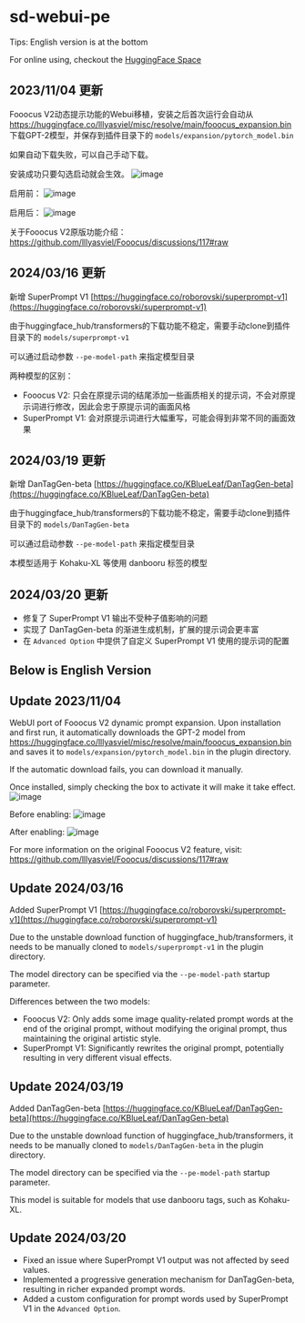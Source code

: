 # sd-webui-pe

Tips: English version is at the bottom

For online using, checkout the [HuggingFace Space](https://huggingface.co/spaces/SLAPaper/roborovski-superprompt-v1)

## 2023/11/04 更新

Fooocus V2动态提示功能的Webui移植，安装之后首次运行会自动从 https://huggingface.co/lllyasviel/misc/resolve/main/fooocus_expansion.bin 下载GPT-2模型，并保存到插件目录下的 `models/expansion/pytorch_model.bin`

如果自动下载失败，可以自己手动下载。

安装成功只要勾选启动就会生效。
![image](https://github.com/facok/sd-webui-pe/assets/128763816/190e036d-bf40-418b-80eb-14bb1971ca3d)

启用前：
![image](https://github.com/facok/sd-webui-pe/assets/128763816/9f53af4f-2d5c-4490-bcb9-72f43da28416)

启用后：
![image](https://github.com/facok/sd-webui-pe/assets/128763816/39ee44c4-eed3-4e85-b4c8-d3e0692c85f7)

关于Fooocus V2原版功能介绍：
https://github.com/lllyasviel/Fooocus/discussions/117#raw

## 2024/03/16 更新

新增 SuperPrompt V1 [https://huggingface.co/roborovski/superprompt-v1](https://huggingface.co/roborovski/superprompt-v1)

由于huggingface_hub/transformers的下载功能不稳定，需要手动clone到插件目录下的 `models/superprompt-v1`

可以通过启动参数 `--pe-model-path` 来指定模型目录

两种模型的区别：

- Fooocus V2: 只会在原提示词的结尾添加一些画质相关的提示词，不会对原提示词进行修改，因此会忠于原提示词的画面风格
- SuperPrompt V1: 会对原提示词进行大幅重写，可能会得到非常不同的画面效果

## 2024/03/19 更新

新增 DanTagGen-beta [https://huggingface.co/KBlueLeaf/DanTagGen-beta](https://huggingface.co/KBlueLeaf/DanTagGen-beta)

由于huggingface_hub/transformers的下载功能不稳定，需要手动clone到插件目录下的 `models/DanTagGen-beta`

可以通过启动参数 `--pe-model-path` 来指定模型目录

本模型适用于 Kohaku-XL 等使用 danbooru 标签的模型

## 2024/03/20 更新

- 修复了 SuperPrompt V1 输出不受种子值影响的问题
- 实现了 DanTagGen-beta 的渐进生成机制，扩展的提示词会更丰富
- 在 `Advanced Option` 中提供了自定义 SuperPrompt V1 使用的提示词的配置

## Below is English Version

## Update 2023/11/04

WebUI port of Fooocus V2 dynamic prompt expansion. Upon installation and first run, it automatically downloads the GPT-2 model from https://huggingface.co/lllyasviel/misc/resolve/main/fooocus_expansion.bin and saves it to `models/expansion/pytorch_model.bin` in the plugin directory.

If the automatic download fails, you can download it manually.

Once installed, simply checking the box to activate it will make it take effect.
![image](https://github.com/facok/sd-webui-pe/assets/128763816/190e036d-bf40-418b-80eb-14bb1971ca3d)

Before enabling:
![image](https://github.com/facok/sd-webui-pe/assets/128763816/9f53af4f-2d5c-4490-bcb9-72f43da28416)

After enabling:
![image](https://github.com/facok/sd-webui-pe/assets/128763816/39ee44c4-eed3-4e85-b4c8-d3e0692c85f7)

For more information on the original Fooocus V2 feature, visit:
https://github.com/lllyasviel/Fooocus/discussions/117#raw

## Update 2024/03/16

Added SuperPrompt V1 [https://huggingface.co/roborovski/superprompt-v1](https://huggingface.co/roborovski/superprompt-v1)

Due to the unstable download function of huggingface_hub/transformers, it needs to be manually cloned to `models/superprompt-v1` in the plugin directory.

The model directory can be specified via the `--pe-model-path` startup parameter.

Differences between the two models:

- Fooocus V2: Only adds some image quality-related prompt words at the end of the original prompt, without modifying the original prompt, thus maintaining the original artistic style.
- SuperPrompt V1: Significantly rewrites the original prompt, potentially resulting in very different visual effects.

## Update 2024/03/19

Added DanTagGen-beta [https://huggingface.co/KBlueLeaf/DanTagGen-beta](https://huggingface.co/KBlueLeaf/DanTagGen-beta)

Due to the unstable download function of huggingface_hub/transformers, it needs to be manually cloned to `models/DanTagGen-beta` in the plugin directory.

The model directory can be specified via the `--pe-model-path` startup parameter.

This model is suitable for models that use danbooru tags, such as Kohaku-XL.

## Update 2024/03/20

- Fixed an issue where SuperPrompt V1 output was not affected by seed values.
- Implemented a progressive generation mechanism for DanTagGen-beta, resulting in richer expanded prompt words.
- Added a custom configuration for prompt words used by SuperPrompt V1 in the `Advanced Option`.